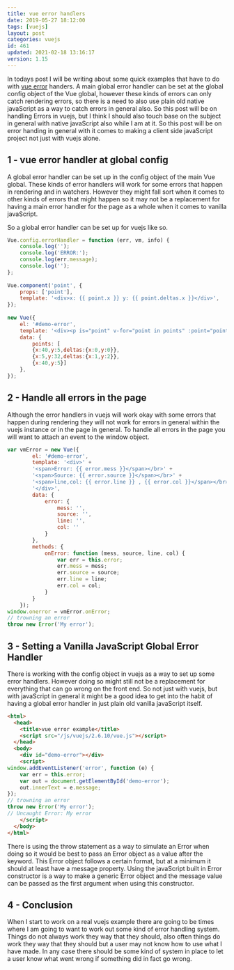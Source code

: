 ```yaml
---
title: vue error handlers
date: 2019-05-27 18:12:00
tags: [vuejs]
layout: post
categories: vuejs
id: 461
updated: 2021-02-18 13:16:17
version: 1.15
---
```


In todays post I will be writing about some quick examples that have to do with [vue error](https://vuejs.org/v2/api/#errorHandler) handers. A main global error handler can be set at the global config object of the Vue global, however these kinds of errors can only catch rendering errors, so there is a need to also use plain old native javaScript as a way to catch errors in general also. So this post will be on handling Errors in vuejs, but I think I should also touch base on the subject in general with native javaScript also while I am at it. So this post will be on error handing in general with it comes to making a client side javaScript project not just with vuejs alone.

<!-- more -->

## 1 - vue error handler at global config

A global error handler can be set up in the config object of the main Vue global. These kinds of error handlers will work for some errors that happen in rendering and in watchers. However they might fall sort when it comes to other kinds of errors that might happen so it may not be a replacement for having a main error handler for the page as a whole when it comes to vanilla javaScript.

So a global error handler can be set up for vuejs like so.

```js
Vue.config.errorHandler = function (err, vm, info) {
    console.log('');
    console.log('ERROR:');
    console.log(err.message);
    console.log('');
};
 
Vue.component('point', {
    props: ['point'],
    template: '<div>x: {{ point.x }} y: {{ point.deltas.x }}</div>',
});
 
new Vue({
    el: '#demo-error',
    template: '<div><p is="point" v-for="point in points" :point="point"></p></div>',
    data: {
        points: [ 
        {x:40,y:5,deltas:{x:0,y:0}},
        {x:5,y:32,deltas:{x:1,y:2}},
        {x:40,y:5}]
    },
});
```

## 2 - Handle all errors in the page

Although the error handlers in vuejs will work okay with some errors that happen during rendering they will not work for errors in general within the vuejs instance or in the page in general. To handle all errors in the page you will want to attach an event to the window object.

```js
var vmError = new Vue({
        el: '#demo-error',
        template: '<div>' +
        '<span>Error: {{ error.mess }}</span></br>' +
        '<span>Source: {{ error.source }}</span></br>' +
        '<span>line,col: {{ error.line }} , {{ error.col }}</span></br>' +
        '</div>',
        data: {
            error: {
                mess: '',
                source: '',
                line: '',
                col: ''
            }
        },
        methods: {
            onError: function (mess, source, line, col) {
                var err = this.error;
                err.mess = mess;
                err.source = source;
                err.line = line;
                err.col = col;
            }
        }
    });
window.onerror = vmError.onError;
// trowning an error
throw new Error('My error');
```

## 3 - Setting a Vanilla JavaScript Global Error Handler

There is working with the config object in vuejs as a way to set up some error handlers. However doing so might still not be a replacement for everything that can go wrong on the front end. So not just with vuejs, but with javaScript in general it might be a good idea to get into the habit of having a global error handler in just plain old vanilla javaScript itself.

```html
<html>
  <head>
    <title>vue error example</title>
    <script src="/js/vuejs/2.6.10/vue.js"></script>
  </head>
  <body>
    <div id="demo-error"></div>
    <script>
window.addEventListener('error', function (e) {
    var err = this.error;
    var out = document.getElementById('demo-error');
    out.innerText = e.message;
});
// trowning an error
throw new Error('My error');
// Uncaught Error: My error
    </script>
  </body>
</html>
```

There is using the throw statement as a way to simulate an Error when doing so it would be best to pass an Error object as a value after the keyword. This Error object follows a certain format, but at a minimum it should at least have a message property. Using the javaScript built in Error constructor is a way to make a generic Error object and the message value can be passed as the first argument when using this constructor.

## 4 - Conclusion

When I start to work on a real vuejs example there are going to be times where I am going to want to work out some kind of error handling system. Things do not always work they way that they should, also often things do work they way that they should but a user may not know how to use what I have made. In any case there should be some kind of system in place to let a user know what went wrong if something did in fact go wrong.
